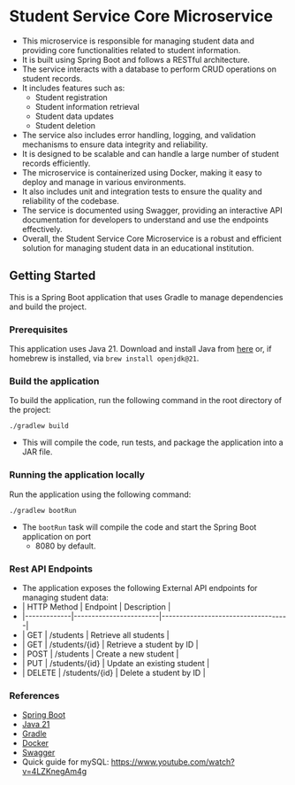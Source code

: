 # Student Service Core Microservice
- This microservice is responsible for managing student data and providing core functionalities related to student information.
- It is built using Spring Boot and follows a RESTful architecture.
- The service interacts with a database to perform CRUD operations on student records.
- It includes features such as:
  - Student registration
  - Student information retrieval
  - Student data updates
  - Student deletion
- The service also includes error handling, logging, and validation mechanisms to ensure data integrity and reliability.
- It is designed to be scalable and can handle a large number of student records efficiently.
- The microservice is containerized using Docker, making it easy to deploy and manage in various environments.
- It also includes unit and integration tests to ensure the quality and reliability of the codebase.
- The service is documented using Swagger, providing an interactive API documentation for developers to understand and use the endpoints effectively.
- Overall, the Student Service Core Microservice is a robust and efficient solution for managing student data in an educational institution.

## Getting Started
This is a Spring Boot application that uses Gradle to manage dependencies and build the project.

### Prerequisites
This application uses Java 21. Download and install Java from [here](https://www.oracle.com/java/technologies/downloads/#java21) or, if homebrew is installed, via `brew install openjdk@21`.

### Build the application
To build the application, run the following command in the root directory of the project:

```shell
./gradlew build
```
- This will compile the code, run tests, and package the application into a JAR file.

### Running the application locally
Run the application using the following command:
```shell
./gradlew bootRun
```
- The `bootRun` task will compile the code and start the Spring Boot application on port
  - 8080 by default.

### Rest API Endpoints
- The application exposes the following External API endpoints for managing student data:
- | HTTP Method | Endpoint               | Description                        |
- |-------------|------------------------|------------------------------------|
- | GET         | /students              | Retrieve all students              |
- | GET         | /students/{id}         | Retrieve a student by ID           |
- | POST        | /students              | Create a new student               |
- | PUT         | /students/{id}         | Update an existing student         |
- | DELETE      | /students/{id}         | Delete a student by ID             |

### References
- [Spring Boot](https://spring.io/projects/spring-boot)
- [Java 21](https://www.oracle.com/java/technologies/downloads/#java21)
- [Gradle](https://gradle.org/)
- [Docker](https://www.docker.com/)
- [Swagger](https://swagger.io/)
- Quick guide for mySQL: https://www.youtube.com/watch?v=4LZKnegAm4g
